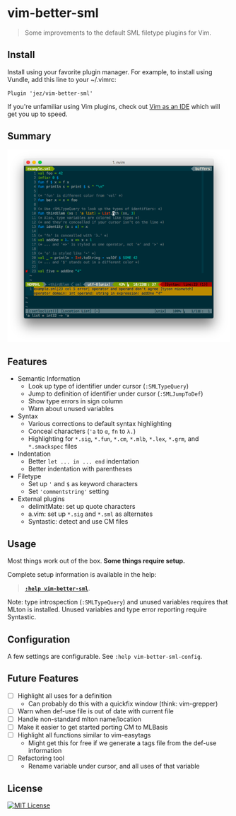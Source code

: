 # vim-better-sml

> Some improvements to the default SML filetype plugins for Vim.


## Install

Install using your favorite plugin manager. For example, to install using
Vundle, add this line to your ~/.vimrc:

```
Plugin 'jez/vim-better-sml'
```

If you're unfamiliar using Vim plugins, check out [Vim as an IDE][vim-ide] which
will get you up to speed.

## Summary

[![Screenshot](sample/example.png)](https://raw.githubusercontent.com/jez/vim-better-sml/master/sample/example.png)

## Features

- Semantic Information
  - Look up type of identifier under cursor (`:SMLTypeQuery`)
  - Jump to definition of identifier under cursor (`:SMLJumpToDef`)
  - Show type errors in sign column
  - Warn about unused variables
- Syntax
  - Various corrections to default syntax highlighting
  - Conceal characters (`'a` to `α`, `fn` to `λ.`)
  - Highlighting for `*.sig`, `*.fun`, `*.cm`, `*.mlb`, `*.lex`, `*.grm`, and
    `*.smackspec` files
- Indentation
  - Better `let ... in ... end` indentation
  - Better indentation with parentheses
- Filetype
  - Set up `'` and `$` as keyword characters
  - Set `'commentstring'` setting
- External plugins
  - delimitMate: set up quote characters
  - a.vim: set up `*.sig` and `*.sml` as alternates
  - Syntastic: detect and use CM files

## Usage

Most things work out of the box. **Some things require setup.**

Complete setup information is available in the help:

> [**`:help vim-better-sml`**](doc/vim-better-sml.txt).

Note: type introspection (`:SMLTypeQuery`) and unused variables requires that
MLton is installed. Unused variables and type error reporting require Syntastic.

## Configuration

A few settings are configurable. See `:help vim-better-sml-config`.

## Future Features

- [ ] Highlight all uses for a definition
  - Can probably do this with a quickfix window (think: vim-grepper)
- [ ] Warn when def-use file is out of date with current file
- [ ] Handle non-standard mlton name/location
- [ ] Make it easier to get started porting CM to MLBasis
- [ ] Highlight all functions similar to vim-easytags
  - Might get this for free if we generate a tags file from the def-use
    information
- [ ] Refactoring tool
  - Rename variable under cursor, and all uses of that variable

## License

[![MIT License](https://img.shields.io/badge/license-MIT-blue.svg)](https://jez.io/MIT-LICENSE.txt)

<!-- References -->

[vim-ide]: https://github.com/jez/vim-as-an-ide
